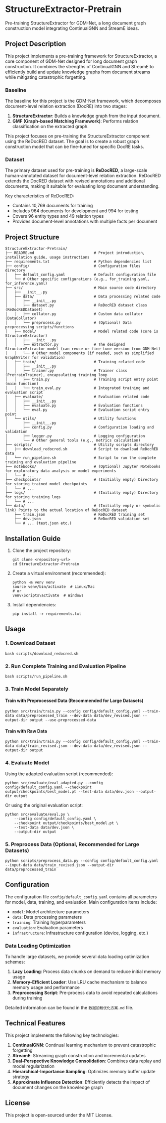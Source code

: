 # StructureExtractor-Pretrain

Pre-training StructureExtractor for GDM-Net, a long document graph construction model integrating ContinualGNN and StreamE ideas.

## Project Description

This project implements a pre-training framework for StructureExtractor, a core component of GDM-Net designed for long document graph construction. It combines the strengths of ContinualGNN and StreamE to efficiently build and update knowledge graphs from document streams while mitigating catastrophic forgetting.

### Baseline

The baseline for this project is the GDM-Net framework, which decomposes document-level relation extraction (DocRE) into two stages:
1. **StructureExtractor**: Builds a knowledge graph from the input document.
2. **GMF (Graph-based Matching Framework)**: Performs relation classification on the extracted graph.

This project focuses on pre-training the StructureExtractor component using the ReDocRED dataset. The goal is to create a robust graph construction model that can be fine-tuned for specific DocRE tasks.

### Dataset

The primary dataset used for pre-training is **ReDocRED**, a large-scale human-annotated dataset for document-level relation extraction. ReDocRED extends the DocRED dataset with revised annotations and additional documents, making it suitable for evaluating long document understanding.

Key characteristics of ReDocRED:
- Contains 10,769 documents for training
- Includes 964 documents for development and 994 for testing
- Covers 96 entity types and 49 relation types
- Provides document-level annotations with multiple facts per document

## Project Structure

```
StructureExtractor-Pretrain/
├── README.md                           # Project introduction, installation guide, usage instructions
├── requirements.txt                    # Python dependencies list
├── config/                             # Configuration files directory
│   ├── default_config.yaml             # Default configuration file
│   └── # Other specific configurations (e.g., for_training.yaml, for_inference.yaml)
├── src/                                # Main source code directory
│   ├── __init__.py
│   ├── data/                           # Data processing related code
│   │   ├── __init__.py
│   │   ├── dataset.py                  # ReDocRED dataset class (ReDocREDDataset)
│   │   ├── collator.py                 # Custom data collator (DataCollator)
│   │   └── preprocess.py               # (Optional) Data preprocessing scripts/functions
│   ├── model/                          # Model related code (core is StructureExtractor)
│   │   ├── __init__.py
│   │   ├── extractor.py                # The designed StructureExtractor model (can reuse or fine-tune version from GDM-Net)
│   │   └── # Other model components (if needed, such as simplified GraphWriter for validation)
│   ├── train/                          # Training related code
│   │   ├── __init__.py
│   │   ├── trainer.py                  # Trainer class (PretrainTrainer), encapsulating training loop
│   │   ├── train.py                    # Training script entry point (main function)
│   │   └── train_eval.py               # Integrated training and evaluation script
│   ├── evaluate/                       # Evaluation related code
│   │   ├── __init__.py
│   │   ├── evaluate.py                 # Evaluation functions
│   │   └── eval.py                     # Evaluation script entry point
│   └── utils/                          # Utility functions
│       ├── __init__.py
│       ├── config.py                   # Configuration loading and validation
│       ├── logger.py                   # Logging configuration
│       └── # Other general tools (e.g., metrics calculation)
├── scripts/                            # Utility scripts directory
│   ├── download_redocred.sh            # Script to download ReDocRED data
│   └── run_pipeline.sh                 # Script to run the complete training and evaluation pipeline
├── notebooks/                          # (Optional) Jupyter Notebooks for exploratory data analysis or model experiments
│   └── # ...
├── checkpoints/                        # (Initially empty) Directory for storing trained model checkpoints
│   └── # ...
├── logs/                               # (Initially empty) Directory for storing training logs
│   └── # ...
└── data/                               # (Initially empty or symbolic link) Points to the actual location of ReDocRED dataset
    ├── train.json                      # ReDocRED training set
    ├── dev.json                        # ReDocRED validation set
    └── # ... (test.json etc.)
```

## Installation Guide

1. Clone the project repository:
   ```
   git clone <repository-url>
   cd StructureExtractor-Pretrain
   ```

2. Create a virtual environment (recommended):
   ```
   python -m venv venv
   source venv/bin/activate  # Linux/Mac
   # or
   venv\Scripts\activate  # Windows
   ```

3. Install dependencies:
   ```
   pip install -r requirements.txt
   ```

## Usage

### 1. Download Dataset
```
bash scripts/download_redocred.sh
```

### 2. Run Complete Training and Evaluation Pipeline
```
bash scripts/run_pipeline.sh
```

### 3. Train Model Separately

#### Train with Preprocessed Data (Recommended for Large Datasets)
```
python src/train/train.py --config config/default_config.yaml --train-data data/preprocessed_train --dev-data data/dev_revised.json --output-dir output --use-preprocessed-data
```

#### Train with Raw Data
```
python src/train/train.py --config config/default_config.yaml --train-data data/train_revised.json --dev-data data/dev_revised.json --output-dir output
```

### 4. Evaluate Model

Using the adapted evaluation script (recommended):
```
python src/evaluate/eval_adapted.py --config config/default_config.yaml --checkpoint output/checkpoints/best_model.pt --test-data data/dev.json --output-dir output
```

Or using the original evaluation script:
```
python src/evaluate/eval.py \
    --config config/default_config.yaml \
    --checkpoint output/checkpoints/best_model.pt \
    --test-data data/dev.json \
    --output-dir output
```

### 5. Preprocess Data (Optional, Recommended for Large Datasets)
```
python scripts/preprocess_data.py --config config/default_config.yaml --input-data data/train_revised.json --output-dir data/preprocessed_train
```

## Configuration

The configuration file `config/default_config.yaml` contains all parameters for model, data, training, and evaluation. Main configuration items include:

- `model`: Model architecture parameters
- `data`: Data processing parameters
- `training`: Training hyperparameters
- `evaluation`: Evaluation parameters
- `infrastructure`: Infrastructure configuration (device, logging, etc.)

### Data Loading Optimization

To handle large datasets, we provide several data loading optimization schemes:

1. **Lazy Loading**: Process data chunks on demand to reduce initial memory usage
2. **Memory-Efficient Loader**: Use LRU cache mechanism to balance memory usage and performance
3. **Preprocessing Script**: Pre-process data to avoid repeated calculations during training

Detailed information can be found in the `数据加载优化方案.md` file.

## Technical Features

This project implements the following key technologies:

1. **ContinualGNN**: Continual learning mechanism to prevent catastrophic forgetting
2. **StreamE**: Streaming graph construction and incremental updates
3. **Dual-Perspective Knowledge Consolidation**: Combines data replay and model regularization
4. **Hierarchical-Importance Sampling**: Optimizes memory buffer update strategy
5. **Approximate Influence Detection**: Efficiently detects the impact of document changes on the knowledge graph

## License

This project is open-sourced under the MIT License.